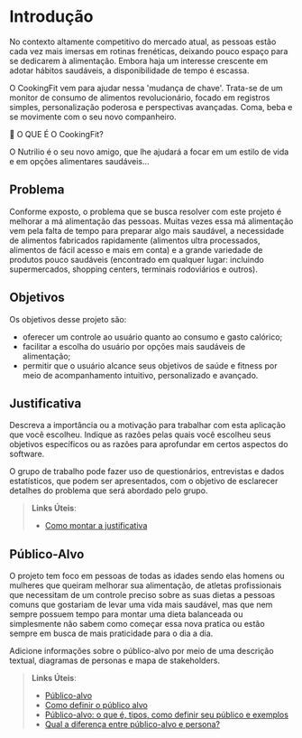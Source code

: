 # Introdução

No contexto altamente competitivo do mercado atual, as pessoas estão cada vez mais imersas em rotinas frenéticas, deixando pouco espaço para se dedicarem à alimentação. Embora haja um interesse crescente em adotar hábitos saudáveis, a disponibilidade de tempo é escassa.

O CookingFit vem para ajudar nessa 'mudança de chave'. Trata-se de um monitor de consumo de alimentos revolucionário, focado em registros simples, personalização poderosa e perspectivas avançadas. Coma, beba e se movimente com o seu novo companheiro.

🤔 O QUE É O CookingFit?

O Nutrilio é o seu novo amigo, que lhe ajudará a focar em um estilo de vida e em opções alimentares saudáveis...

## Problema

Conforme exposto, o problema que se busca resolver com este projeto é melhorar a má alimentação das pessoas. Muitas vezes essa má alimentação vem pela falta de tempo para preparar algo mais saudável, a necessidade de alimentos fabricados rapidamente (alimentos ultra processados, alimentos de fácil acesso e mais em conta) e a grande variedade de produtos pouco saudáveis (encontrado em qualquer lugar: incluindo supermercados, shopping centers, terminais rodoviários e outros).

## Objetivos

Os objetivos desse projeto são:

- oferecer um controle ao usuário quanto ao consumo e gasto calórico;
- facilitar a escolha do usuário por opções mais saudáveis de alimentação;
- permitir que o usuário alcance seus objetivos de saúde e fitness por meio de acompanhamento intuitivo, personalizado e avançado.

## Justificativa

Descreva a importância ou a motivação para trabalhar com esta aplicação que você escolheu. Indique as razões pelas quais você escolheu seus objetivos específicos ou as razões para aprofundar em certos aspectos do software.

O grupo de trabalho pode fazer uso de questionários, entrevistas e dados estatísticos, que podem ser apresentados, com o objetivo de esclarecer detalhes do problema que será abordado pelo grupo.

> **Links Úteis**:
> - [Como montar a justificativa](https://guiadamonografia.com.br/como-montar-justificativa-do-tcc/)

## Público-Alvo

O projeto tem foco em pessoas de todas as idades sendo elas homens ou mulheres que queiram melhorar sua alimentação, de atletas profissionais que necessitam de um controle preciso sobre as suas dietas a pessoas comuns que gostariam de levar uma vida mais saudável, mas que nem sempre possuem tempo para montar uma dieta balanceada ou simplesmente não sabem como começar essa nova pratica ou estão sempre em busca de mais praticidade para o dia a dia. 

Adicione informações sobre o público-alvo por meio de uma descrição textual, diagramas de personas e mapa de stakeholders.

> **Links Úteis**:
> - [Público-alvo](https://blog.hotmart.com/pt-br/publico-alvo/)
> - [Como definir o público alvo](https://exame.com/pme/5-dicas-essenciais-para-definir-o-publico-alvo-do-seu-negocio/)
> - [Público-alvo: o que é, tipos, como definir seu público e exemplos](https://klickpages.com.br/blog/publico-alvo-o-que-e/)
> - [Qual a diferença entre público-alvo e persona?](https://rockcontent.com/blog/diferenca-publico-alvo-e-persona/)
